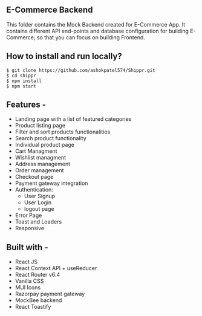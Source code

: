 ## E-Commerce Backend

This folder contains the Mock Backend created for E-Commerce App. It contains different API end-points and database configuration for building E-Commerce; so that you can focus on building Frontend.

## How to install and run locally?

```
$ git clone https://github.com/ashokpatel574/Shippr.git
$ cd shippr
$ npm install
$ npm start
```

## Features -

- Landing page with a list of featured categories
- Product listing page
- Filter and sort products functionalities
- Search product functionality
- Individual product page
- Cart Managment
- Wishlist managment
- Address management
- Order management
- Checkout page
- Payment gateway integration
- Authentication:
  - User Signup
  - User Login
  - logout page
- Error Page
- Toast and Loaders
- Responsive

## Built with -

- React JS
- React Context API + useReducer
- React Router v6.4
- Vanilla CSS
- MUI Icons
- Razorpay payment gateway
- MockBee backend
- React Toastify
